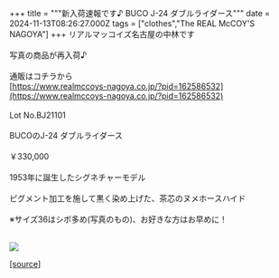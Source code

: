 +++
title = """新入荷速報です♪ BUCO J-24 ダブルライダース"""
date = 2024-11-13T08:26:27.000Z
tags = ["clothes","The REAL McCOY'S NAGOYA"]
+++
リアルマッコイズ名古屋の中林です  
   
写真の商品が再入荷♪  
   
通販はコチラから  
[https://www.realmccoys-nagoya.co.jp/?pid=162586532](https://www.realmccoys-nagoya.co.jp/?pid=162586532)  
   
Lot No.BJ21101  
   
BUCOのJ-24 ダブルライダース  
   
￥330,000  
   
1953年に誕生したシグネチャーモデル  
   
ピグメント加工を施して黒く染め上げた、茶芯のヌメホースハイド  
   
※サイズ36はシボ多め(写真のもの)、お好きな方はお早めに！  
 

[![](https://stat.ameba.jp/user_images/20241113/17/realmccoy-nagoya/1e/58/j/o1000100015509570739.jpg)](https://www.realmccoys-nagoya.co.jp/?pid=162586532)

[[source]](https://ameblo.jp/realmccoy-nagoya/entry-12874882827.html)
